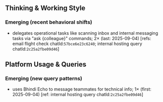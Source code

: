 ## Thinking & Working Style
### Emerging (recent behavioral shifts)
- delegates operational tasks like scanning inbox and internal messaging tasks via "ask {colleague}" commands; 2× (last: 2025-09-04) [refs: email flight check chatId:`57bce6e23c6240`; internal hosting query chatId:`2c25a2fbe09d46`]

## Platform Usage & Queries
### Emerging (new query patterns)
- uses Bhindi Echo to message teammates for technical info; 1× (first: 2025-09-04) [ref: internal hosting query chatId:`2c25a2fbe09d46`]